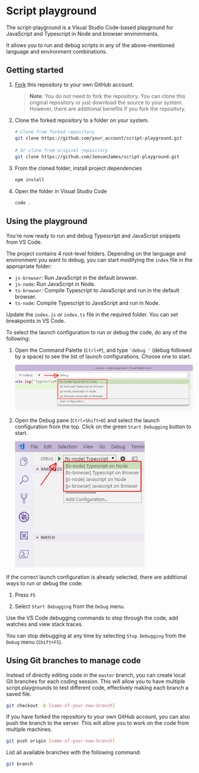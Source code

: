 # Script playground
The script-playground is a Visual Studio Code-based playground for JavaScript and Typescript in Node and browser environments.

It allows you to run and debug scripts in any of the above-mentioned language and environment combinations.

## Getting started
1. [Fork](https://help.github.com/articles/fork-a-repo/) this repository to your own GitHub account.

    > **Note**: You do not need to fork the repository. You can clone this original repository or just download the source to your system. However, there are additional benefits if you fork the repository.

2. Clone the forked repository to a folder on your system.
    ```sh
    # Clone from forked repository
    git clone https://github.com/your_account/script-playground.git

    # Or clone from original repository
    git clone https://github.com/JeevanJames/script-playground.git
    ```

3. From the cloned folder, install project dependencies
    ```sh
    npm install
    ```

4. Open the folder in Visual Studio Code
    ```sh
    code .
    ```

## Using the playground
You're now ready to run and debug Typescript and JavaScript snippets from VS Code.

The project contains 4 root-level folders. Depending on the language and environment you want to debug, you can start modifying the `index` file in the appropriate folder:
- `js-browser`: Run JavaScript in the default browser.
- `js-node`: Run JavaScript in Node.
- `ts-browser`: Compile Typescript to JavaScript and run in the default browser.
- `ts-node`: Compile Typescript to JavaScript and run in Node.

Update the `index.js` or `index.ts` file in the required folder. You can set breakpoints in VS Code.

To select the launch configuration to run or debug the code, do any of the following:
1. Open the Command Palette (`Ctrl+P`), and type `'debug '` (debug followed by a space) to see the list of launch configurations. Choose one to start.

    ![Command palette](docs/vscode-command-palette.png)

2. Open the Debug pane (`Ctrl+Shift+D`) and select the launch configuration from the top. Click on the green `Start Debugging` button to start.

    ![Debug pane](docs/vscode-debug-pane.png)

If the correct launch configuration is already selected, there are additional ways to run or debug the code:
1. Press `F5`

2. Select `Start Debugging` from the `Debug` menu.

Use the VS Code debugging commands to step through the code, add watches and view stack traces.

You can stop debugging at any time by selecting `Stop Debugging` from the `Debug` menu (`Shift+F5`).

## Using Git branches to manage code
Instead of directly editing code in the `master` branch, you can create local Git branches for each coding session. This will allow you to have multiple script playgrounds to test different code, effectively making each branch a saved file.

```sh
git checkout -b [name-of-your-new-branch]
```

If you have forked the repository to your own GitHub account, you can also push the branch to the server. This will allow you to work on the code from multiple machines.

```sh
git push origin [name-of-your-new-branch]
```

List all available branches with the following command:

```sh
git branch
```
